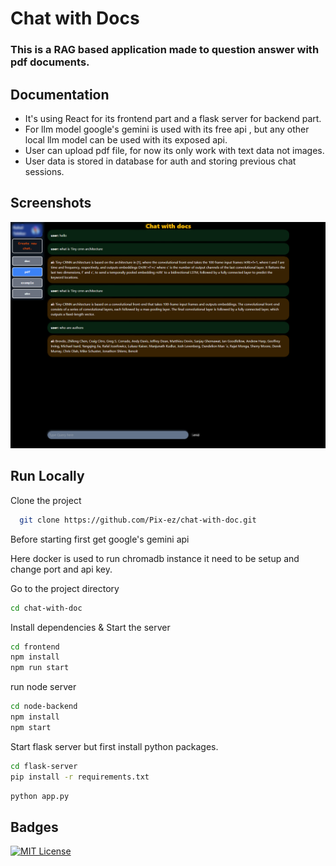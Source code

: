
# Chat with Docs

### This is a RAG based application made to question answer with pdf documents.




## Documentation

- It's using React for its frontend part and a flask server for backend part.
- For llm model google's gemini is used with its free api , but any other local llm model can be used with its exposed api.
- User can upload pdf file, for now its only work with text data not images.
- User data is stored  in database for auth and storing previous chat sessions.



## Screenshots

![App Screenshot](screenshots/Screenshot.png)


## Run Locally

Clone the project

```bash
  git clone https://github.com/Pix-ez/chat-with-doc.git
```

Before starting first get google's gemini api

Here docker is used to run chromadb instance it need to be setup and change port and api key.


Go to the project directory

```bash
cd chat-with-doc
```

Install dependencies & Start the server

```bash
cd frontend
npm install
npm run start
```
run node server

```bash
cd node-backend
npm install
npm start
```


Start flask server but first install python packages.

```bash
cd flask-server
pip install -r requirements.txt
```

```bash
python app.py
```



## Badges


[![MIT License](https://img.shields.io/badge/License-MIT-green.svg)](https://choosealicense.com/licenses/mit/)


